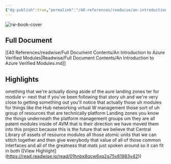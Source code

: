 ```yaml
---
{"dg-publish":true,"permalink":"/40-references/readwise/an-introduction-to-azure-verified-modules/","tags":["rw/articles"]}
---
```


![rw-book-cover](https://i.ytimg.com/vi/JbIMrJKW5N0/hqdefault.jpg?sqp=-oaymwEjCNACELwBSFryq4qpAxUIARUAAAAAGAElAADIQj0AgKJDeAE=&rs=AOn4CLD0tjmFVZA2t1XOUGis8S5B2uZk9g)

## Full Document
[[40 References/readwise/Full Document Contents/An Introduction to Azure Verified Modules\|Readwise/Full Document Contents/An Introduction to Azure Verified Modules.md]]

## Highlights
omething that we're actually doing aside of the aure landing zones ter for module v- next that if you've been following that story uh and we're very close to getting something out you'll notice that actually those uh modules for things like the Hub networking virtual W management those sort of uh group of resources that are technically platform Landing zones you know the things underneath the platform management groups um they are all patent modules inside of AVM that is their
direction we have moved them into this project because this is the future that we believe that Central Library of assets of resource modules all those atomic units that we can stitch together and then give everybody that value of all of those common interfaces and all of the greatness that mats just spoken around so it can fit in both ([View Highlight] (https://read.readwise.io/read/01hnbx8qcw6xq2g75v81983y42))



